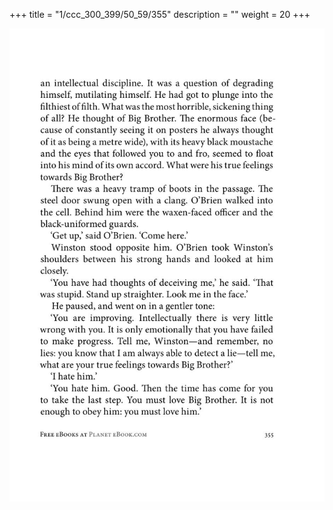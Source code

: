 +++
title = "1/ccc_300_399/50_59/355"
description = ""
weight = 20
+++

<img class="center-fit-jpg" src="/jpg_/out_jpg_1984__355.jpg" ></img>

